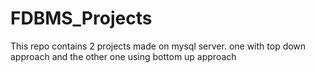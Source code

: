 # FDBMS_Projects
This repo contains 2 projects made on mysql server. one with top down approach and the other one using bottom up approach
